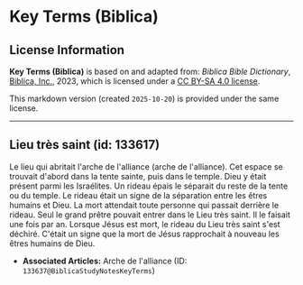 # Key Terms (Biblica)

## License Information

**Key Terms (Biblica)** is based on and adapted from: _Biblica Bible Dictionary_, [Biblica, Inc.](https://www.biblica.com/), 2023, which is licensed under a [CC BY-SA 4.0 license](https://creativecommons.org/licenses/by-sa/4.0/legalcode.en).

This markdown version (created `2025-10-20`) is provided under the same license.



--------------------------------

## Lieu très saint (id: 133617)

Le lieu qui abritait l'arche de l'alliance (arche de l'alliance). Cet espace se trouvait d'abord dans la tente sainte, puis dans le temple. Dieu y était présent parmi les Israélites. Un rideau épais le séparait du reste de la tente ou du temple. Le rideau était un signe de la séparation entre les êtres humains et Dieu. La mort attendait toute personne qui passait derrière le rideau. Seul le grand prêtre pouvait entrer dans le Lieu très saint. Il le faisait une fois par an. Lorsque Jésus est mort, le rideau du Lieu très saint s'est déchiré. C'était un signe que la mort de Jésus rapprochait à nouveau les êtres humains de Dieu.

* **Associated Articles:** Arche de l'alliance (ID: `133637@BiblicaStudyNotesKeyTerms`)

